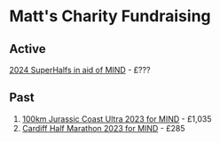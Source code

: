 # Matt's Charity Fundraising

## Active

[2024 SuperHalfs in aid of MIND](https://www.justgiving.com/page/mweeks03) - £???

## Past

1. [100km Jurassic Coast Ultra 2023 for MIND](https://www.justgiving.com/fundraising/mweeks01) - £1,035
2. [Cardiff Half Marathon 2023 for MIND](https://www.justgiving.com/page/mweeks02) - £285
